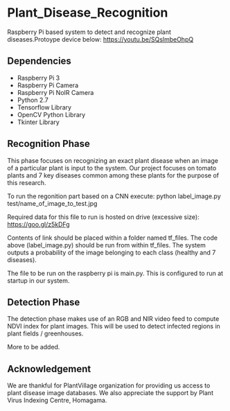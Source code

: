 # Plant_Disease_Recognition
Raspberry Pi based system to detect and recognize plant diseases.Protoype device below: https://youtu.be/SQslmbeOhpQ

## Dependencies
* Raspberry Pi 3
* Raspberry Pi Camera
* Raspberry Pi NoIR Camera
* Python 2.7
* Tensorflow Library
* OpenCV Python Library
* Tkinter Library


## Recognition Phase

This phase focuses on recognizing an exact plant disease when an image of a particular plant is input to the system. Our project focuses on tomato plants and 7 key diseases common among these plants for the purpose of this research. 

To run the regonition part based on a CNN execute:
python label_image.py test/name_of_image_to_test.jpg 

Required data for this file to run is hosted on drive (excessive size):
https://goo.gl/z5kDFg


Contents of link should be placed within a folder named tf_files. The code above (label_image.py) should be run from within tf_files. 
The system outputs a probability of the image belonging to each class (healthy and 7 diseases). 

The file to be run on the raspberry pi is main.py. This is configured to run at startup in our system. 

## Detection Phase

The detection phase makes use of an RGB and NIR video feed to compute NDVI index for plant images. This will be used to detect infected regions in plant fields / greenhouses. 

More to be added. 


## Acknowledgement

We are thankful for PlantVillage organization for providing us access to plant disease image databases.
We also appreciate the support by Plant Virus Indexing Centre, Homagama.
